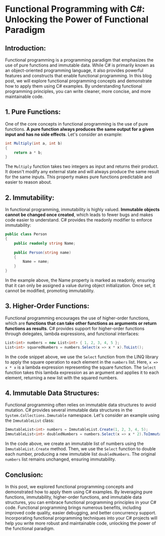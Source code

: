 # Functional Programming with C#: Unlocking the Power of Functional Paradigm

## Introduction:
Functional programming is a programming paradigm that emphasizes the use of pure functions and immutable data. While C# is primarily known as an object-oriented programming language, it also provides powerful features and constructs that enable functional programming. In this blog post, we will explore functional programming concepts and demonstrate how to apply them using C# examples. By understanding functional programming principles, you can write cleaner, more concise, and more maintainable code.

## 1. Pure Functions:
One of the core concepts in functional programming is the use of pure functions. __A pure function always produces the same output for a given input and has no side effects__. Let's consider an example:

```csharp
int Multiply(int a, int b)
{
    return a * b;
}
```
The `Multiply` function takes two integers as input and returns their product. It doesn't modify any external state and will always produce the same result for the same inputs. This property makes pure functions predictable and easier to reason about.

## 2. Immutability:
In functional programming, immutability is highly valued. __Immutable objects cannot be changed once created__, which leads to fewer bugs and makes code easier to understand. C# provides the readonly modifier to enforce immutability:

```csharp
public class Person
{
    public readonly string Name;
    
    public Person(string name)
    {
        Name = name;
    }
}
```

In the example above, the Name property is marked as readonly, ensuring that it can only be assigned a value during object initialization. Once set, it cannot be modified, promoting immutability.

## 3. Higher-Order Functions:
Functional programming encourages the use of higher-order functions, which are __functions that can take other functions as arguments or return functions as results__. C# provides support for higher-order functions through delegates, lambda expressions, and functional interfaces:

```csharp
List<int> numbers = new List<int> { 1, 2, 3, 4, 5 };
List<int> squaredNumbers = numbers.Select(x => x * x).ToList();
```

In the code snippet above, we use the `Select` function from the LINQ library to apply the square operation to each element in the `numbers` list. Here, `x => x * x` is a lambda expression representing the square function. The `Select` function takes this lambda expression as an argument and applies it to each element, returning a new list with the squared numbers.

## 4. Immutable Data Structures:
Functional programming often relies on immutable data structures to avoid mutation. C# provides several immutable data structures in the `System.Collections.Immutable` namespace. Let's consider an example using the `ImmutableList` class:

```csharp
ImmutableList<int> numbers = ImmutableList.Create(1, 2, 3, 4, 5);
ImmutableList<int> doubledNumbers = numbers.Select(x => x * 2).ToImmutableList();
```
In the code above, we create an immutable list of numbers using the `ImmutableList.Create` method. Then, we use the `Select` function to double each number, producing a new immutable list `doubledNumbers`. The original `numbers` list remains unchanged, ensuring immutability.

## Conclusion:
In this post, we explored functional programming concepts and demonstrated how to apply them using C# examples. By leveraging pure functions, immutability, higher-order functions, and immutable data structures, you can embrace functional programming principles in your C# code. Functional programming brings numerous benefits, including improved code quality, easier debugging, and better concurrency support. Incorporating functional programming techniques into your C# projects will help you write more robust and maintainable code, unlocking the power of the functional paradigm.
